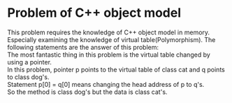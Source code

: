 # Problem of C++ object model

This problem requires the knowledge of C++ object model in memory.<br/>
Especially examining the knowledge of virtual table(Polymorphism).
The following statements are the answer of this problem:<br/>
The most fantastic thing in this problem is the virtual table changed by using a pointer.<br/> 
In this problem, pointer p points to the virtual table of class cat and q points to class dog's.<br/>
Statement p[0] = q[0] means changing the head address of p to q's.<br/>
So the method is class dog's but the data is class cat's.<br/>